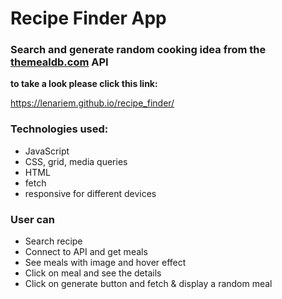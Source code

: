 # Recipe Finder App

### Search and generate random cooking idea from the [themealdb.com](www.themealdb.com) API

**to take a look please click this link:** 

https://lenariem.github.io/recipe_finder/

### Technologies used: 
* JavaScript
* CSS, grid, media queries
* HTML
* fetch
* responsive for different devices

### User can
- Search recipe
- Connect to API and get meals
- See meals with image and hover effect
- Click on meal and see the details
- Click on generate button and fetch & display a random meal